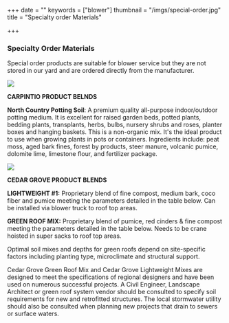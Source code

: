 +++
date = ""
keywords = ["blower"]
thumbnail = "/imgs/special-order.jpg"
title = "Specialty order Materials"

+++

### Specialty Order Materials 

Special order products are suitable for blower service but they are not stored in our yard and are ordered directly from the manufacturer. 

![](/imgs/carpinito-brothers-green-shield-white2-svg.jpg)

**CARPINTIO PRODUCT BELNDS**

**North Country Potting Soil**: A premium quality all-purpose indoor/outdoor potting medium. It is excellent for raised garden beds, potted plants, bedding plants, transplants, herbs, bulbs, nursery shrubs and roses, planter boxes and hanging baskets. This is a non-organic mix. It's the ideal product to use when growing plants in pots or containers. Ingredients include: peat moss, aged bark fines, forest by products, steer manure, volcanic pumice, dolomite lime, limestone flour, and fertilizer package.

![](/imgs/cedar_grove_logo_transparent-sized.jpg)

**CEDAR GROVE PRODUCT BLENDS**

**LIGHTWEIGHT #1:** Proprietary blend of fine compost, medium bark, coco fiber and pumice meeting the parameters detailed in the table below. Can be installed via blower truck to roof top areas.

**GREEN ROOF MIX:** Proprietary blend of pumice, red cinders & fine compost meeting the parameters detailed in the table below. Needs to be crane hoisted in super sacks to roof top areas.

Optimal soil mixes and depths for green roofs depend on site-specific factors including planting type, microclimate and structural support. 

Cedar Grove Green Roof Mix and Cedar Grove Lightweight Mixes are designed to meet the specifications of regional designers and have been used on numerous successful projects. A Civil Engineer, Landscape Architect or green roof system vendor should be consulted to specify soil requirements for new and retrofitted structures. The local stormwater utility should also be consulted when planning new projects that drain to sewers or surface waters.